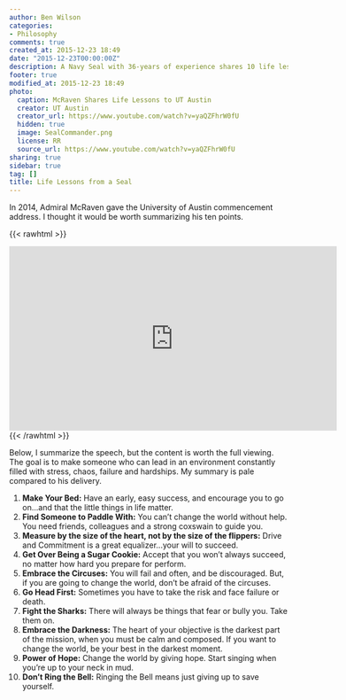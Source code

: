 ```yaml
---
author: Ben Wilson
categories:
- Philosophy
comments: true
created_at: 2015-12-23 18:49
date: "2015-12-23T00:00:00Z"
description: A Navy Seal with 36-years of experience shares 10 life lessons.
footer: true
modified_at: 2015-12-23 18:49
photo:
  caption: McRaven Shares Life Lessons to UT Austin
  creator: UT Austin
  creator_url: https://www.youtube.com/watch?v=yaQZFhrW0fU
  hidden: true
  image: SealCommander.png
  license: RR
  source_url: https://www.youtube.com/watch?v=yaQZFhrW0fU
sharing: true
sidebar: true
tag: []
title: Life Lessons from a Seal
---
```


In 2014, Admiral McRaven gave the University of Austin commencement address. I thought it would be worth summarizing his ten points.

<!--more-->

{{< rawhtml >}}
<div class='mx-auto'>
  <embed width="592" height="333"src="http://www.youtube.com/v/yaQZFhrW0fU">
</div>
{{< /rawhtml >}}

Below, I summarize the speech, but the content is worth the full viewing. The goal is to make someone who can lead in an environment constantly filled with stress, chaos, failure and hardships. My summary is pale compared to his delivery.

1. **Make Your Bed:** Have an early, easy success, and encourage you to go on...and that the little things in life matter.
2. **Find Someone to Paddle With:** You can’t change the world without help. You need friends, colleagues and a strong coxswain to guide you.
3. **Measure by the size of the heart, not by the size of the flippers:** Drive and Commitment is a great equalizer...your will to succeed.
4. **Get Over Being a Sugar Cookie:** Accept that you won’t always succeed, no matter how hard you prepare for perform.
5. **Embrace the Circuses:** You will fail and often, and be discouraged. But, if you are going to change the world, don’t be afraid of the circuses.
6. **Go Head First:** Sometimes you have to take the risk and face failure or death.
7. **Fight the Sharks:** There will always be things that fear or bully you. Take them on.
8. **Embrace the Darkness:** The heart of your objective is the darkest part of the mission, when you must be calm and composed. If you want to change the world, be your best in the darkest moment.
9. **Power of Hope:** Change the world by giving hope. Start singing when you’re up to your neck in mud.
10. **Don’t Ring the Bell:** Ringing the Bell means just giving up to save yourself.